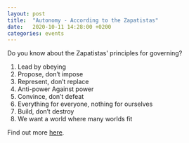 ```yaml
---
layout: post
title:  "Autonomy - According to the Zapatistas"
date:   2020-10-11 14:28:00 +0200
categories: events
---
```

Do you know about the Zapatistas' principles for governing?

1. Lead by obeying
2. Propose, don’t impose
3. Represent, don’t replace
4. Anti-power Against power
5. Convince, don’t defeat
6. Everything for everyone, nothing for ourselves
7. Build, don’t destroy
8. We want a world where many worlds fit

Find out more [here](https://iaf-fai.org/2020/04/19/zapatista-governance-leadership-community-and-decision-making-principles).
